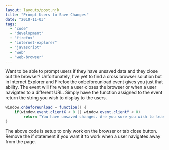 ```yaml
---
layout: layouts/post.njk
title: "Prompt Users to Save Changes"
date: "2010-11-03"
tags: 
  - "code"
  - "development"
  - "firefox"
  - "internet-explorer"
  - "javascript"
  - "web"
  - "web-browser"
---
```


Want to be able to prompt users if they have unsaved data and they close out the browser? Unfortunately, I've yet to find a cross browser solution but in Internet Explorer and Firefox the onbeforeunload event gives you just that ability. The event will fire when a user closes the browser or when a user navigates to a different URL. Simply have the function assigned to the event return the string you wish to display to the users.

``` csharp
window.onbeforeunload = function() {
    if(window.event.clientX < 0 || window.event.clientY < 0)
        return "You have unsaved changes. Are you sure you wish to leave this page?";
}
```

The above code is setup to only work on the browser or tab close button. Remove the if statement if you want it to work when a user navigates away from the page.
